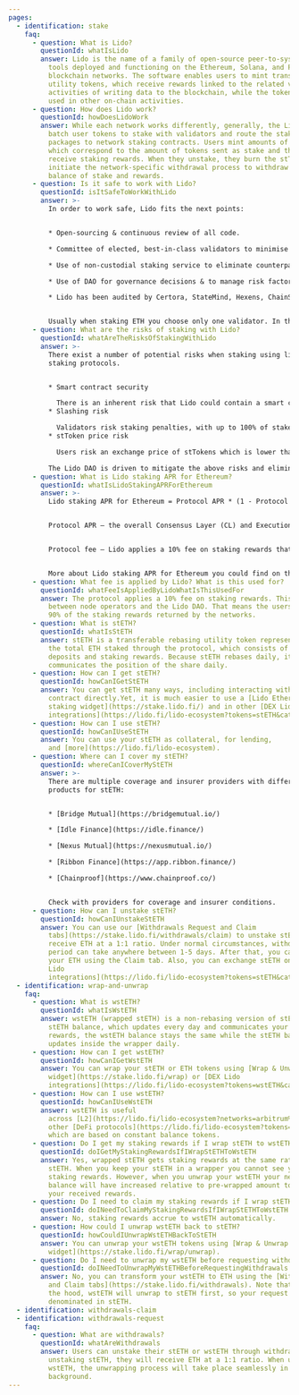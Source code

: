 ```yaml
---
pages:
  - identification: stake
    faq:
      - question: What is Lido?
        questionId: whatIsLido
        answer: Lido is the name of a family of open-source peer-to-system software
          tools deployed and functioning on the Ethereum, Solana, and Polygon
          blockchain networks. The software enables users to mint transferable
          utility tokens, which receive rewards linked to the related validation
          activities of writing data to the blockchain, while the tokens can be
          used in other on-chain activities.
      - question: How does Lido work?
        questionId: howDoesLidoWork
        answer: While each network works differently, generally, the Lido protocols
          batch user tokens to stake with validators and route the staking
          packages to network staking contracts. Users mint amounts of stTokens
          which correspond to the amount of tokens sent as stake and they
          receive staking rewards. When they unstake, they burn the stToken to
          initiate the network-specific withdrawal process to withdraw the
          balance of stake and rewards.
      - question: Is it safe to work with Lido?
        questionId: isItSafeToWorkWithLido
        answer: >-
          In order to work safe, Lido fits the next points:


          * Open-sourcing & continuous review of all code.

          * Committee of elected, best-in-class validators to minimise staking risk.

          * Use of non-custodial staking service to eliminate counterparty risk.

          * Use of DAO for governance decisions & to manage risk factors.

          * Lido has been audited by Certora, StateMind, Hexens, ChainSecurity, Oxorio, MixBytes, SigmaPrime, Quantstamp. Lido audits can be found in more detail [here](https://github.com/lidofinance/audits).


          Usually when staking ETH you choose only one validator. In the case of Lido you stake across many validators, minimising your staking risk.
      - question: What are the risks of staking with Lido?
        questionId: whatAreTheRisksOfStakingWithLido
        answer: >-
          There exist a number of potential risks when staking using liquid
          staking protocols.


          * Smart contract security

            There is an inherent risk that Lido could contain a smart contract vulnerability or bug. The Lido code is open-sourced, audited and covered by an extensive bug bounty program to minimise this risk. To mitigate smart contract risks, all of the core Lido contracts are audited. Audit reports can be found [here](https://github.com/lidofinance/audits#lido-protocol-audits). Besides, Lido is covered with a massive [Immunefi bug bounty program](https://immunefi.com/bounty/lido/).
          * Slashing risk

            Validators risk staking penalties, with up to 100% of staked funds at risk if validators fail. To minimise this risk, Lido stakes across multiple professional and reputable node operators with heterogeneous setups, with additional mitigation in the form of self-coverage.
          * stToken price risk

            Users risk an exchange price of stTokens which is lower than inherent value due to withdrawal restrictions on Lido, making arbitrage and risk-free market-making impossible. The Lido DAO is driven to mitigate the above risks and eliminate them entirely to the extent possible. Despite this, they may still exist and, as such, it is our duty to communicate them.

          The Lido DAO is driven to mitigate the above risks and eliminate them entirely to the extent possible. Despite this, they may still exist.
      - question: What is Lido staking APR for Ethereum?
        questionId: whatIsLidoStakingAPRForEthereum
        answer: >-
          Lido staking APR for Ethereum = Protocol APR * (1 - Protocol fee)


          Protocol APR — the overall Consensus Layer (CL) and Execution Layer (EL) rewards received by Lido validators to total pooled ETH estimated as the moving average of the last seven days.


          Protocol fee — Lido applies a 10% fee on staking rewards that are split between node operators and the DAO Treasury.


          More about Lido staking APR for Ethereum you could find on the [Ethereum landing page](https://lido.fi/ethereum) and in our [Docs](https://docs.lido.fi/#liquid-staking).
      - question: What fee is applied by Lido? What is this used for?
        questionId: whatFeeIsAppliedByLidoWhatIsThisUsedFor
        answer: The protocol applies a 10% fee on staking rewards. This fee is split
          between node operators and the Lido DAO. That means the users receive
          90% of the staking rewards returned by the networks.
      - question: What is stETH?
        questionId: whatIsStETH
        answer: stETH is a transferable rebasing utility token representing a share of
          the total ETH staked through the protocol, which consists of user
          deposits and staking rewards. Because stETH rebases daily, it
          communicates the position of the share daily.
      - question: How can I get stETH?
        questionId: howCanIGetStETH
        answer: You can get stETH many ways, including interacting with the smart
          contract directly.Yet, it is much easier to use a [Lido Ethereum
          staking widget](https://stake.lido.fi/) and in other [DEX Lido
          integrations](https://lido.fi/lido-ecosystem?tokens=stETH&categories=Get).
      - question: How can I use stETH?
        questionId: howCanIUseStETH
        answer: You can use your stETH as collateral, for lending,
          and [more](https://lido.fi/lido-ecosystem).
      - question: Where can I cover my stETH?
        questionId: whereCanICoverMyStETH
        answer: >-
          There are multiple coverage and insurer providers with different
          products for stETH:


          * [Bridge Mutual](https://bridgemutual.io/)

          * [Idle Finance](https://idle.finance/)

          * [Nexus Mutual](https://nexusmutual.io/)

          * [Ribbon Finance](https://app.ribbon.finance/)

          * [Chainproof](https://www.chainproof.co/)


          Check with providers for coverage and insurer conditions.
      - question: How can I unstake stETH?
        questionId: howCanIUnstakeStETH
        answer: You can use our [Withdrawals Request and Claim
          tabs](https://stake.lido.fi/withdrawals/claim) to unstake stETH and
          receive ETH at a 1:1 ratio. Under normal circumstances, withdrawal
          period can take anywhere between 1-5 days. After that, you can claim
          your ETH using the Claim tab. Also, you can exchange stETH on [DEX
          Lido
          integrations](https://lido.fi/lido-ecosystem?tokens=stETH&categories=Get).
  - identification: wrap-and-unwrap
    faq:
      - question: What is wstETH?
        questionId: whatIsWstETH
        answer: wstETH (wrapped stETH) is a non-rebasing version of stETH. Unlike the
          stETH balance, which updates every day and communicates your share of
          rewards, the wstETH balance stays the same while the stETH balance
          updates inside the wrapper daily.
      - question: How can I get wstETH?
        questionId: howCanIGetWstETH
        answer: You can wrap your stETH or ETH tokens using [Wrap & Unwrap staking
          widget](https://stake.lido.fi/wrap) or [DEX Lido
          integrations](https://lido.fi/lido-ecosystem?tokens=wstETH&categories=Get)
      - question: How can I use wstETH?
        questionId: howCanIUseWstETH
        answer: wstETH is useful
          across [L2](https://lido.fi/lido-ecosystem?networks=arbitrum%2Coptimism) and
          other [DeFi protocols](https://lido.fi/lido-ecosystem?tokens=wstETH),
          which are based on constant balance tokens.
      - question: Do I get my staking rewards if I wrap stETH to wstETH?
        questionId: doIGetMyStakingRewardsIfIWrapStETHToWstETH
        answer: Yes, wrapped stETH gets staking rewards at the same rate as regular
          stETH. When you keep your stETH in a wrapper you cannot see your daily
          staking rewards. However, when you unwrap your wstETH your new stETH
          balance will have increased relative to pre-wrapped amount to reflect
          your received rewards.
      - question: Do I need to claim my staking rewards if I wrap stETH to wstETH?
        questionId: doINeedToClaimMyStakingRewardsIfIWrapStETHToWstETH
        answer: No, staking rewards accrue to wstETH automatically.
      - question: How could I unwrap wstETH back to stETH?
        questionId: howCouldIUnwrapWstETHBackToStETH
        answer: You can unwrap your wstETH tokens using [Wrap & Unwrap staking
          widget](https://stake.lido.fi/wrap/unwrap).
      - question: Do I need to unwrap my wstETH before requesting withdrawals?
        questionId: doINeedToUnwrapMyWstETHBeforeRequestingWithdrawals
        answer: No, you can transform your wstETH to ETH using the [Withdrawals Request
          and Claim tabs](https://stake.lido.fi/withdrawals). Note that, under
          the hood, wstETH will unwrap to stETH first, so your request will be
          denominated in stETH.
  - identification: withdrawals-claim
  - identification: withdrawals-request
    faq:
      - question: What are withdrawals?
        questionId: whatAreWithdrawals
        answer: Users can unstake their stETH or wstETH through withdrawals. Upon
          unstaking stETH, they will receive ETH at a 1:1 ratio. When unstaking
          wstETH, the unwrapping process will take place seamlessly in the
          background.
---
```

